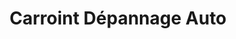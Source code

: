 ---
title: "Carroint Dépannage Auto"
url: /lunel/carroint-depannage-auto/
shop: réparation de voitures
---